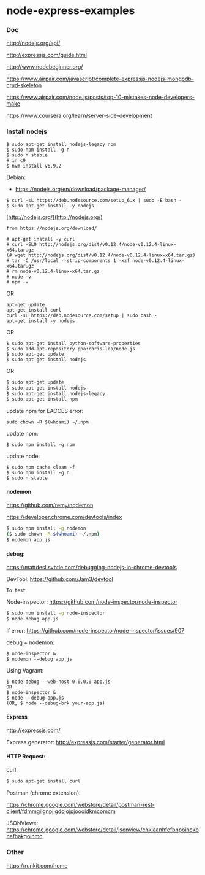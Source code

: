 node-express-examples
=====================
### Doc

http://nodejs.org/api/

http://expressjs.com/guide.html

http://www.nodebeginner.org/

https://www.airpair.com/javascript/complete-expressjs-nodejs-mongodb-crud-skeleton

https://www.airpair.com/node.js/posts/top-10-mistakes-node-developers-make

https://www.coursera.org/learn/server-side-development


### Install nodejs

```
$ sudo apt-get install nodejs-legacy npm
$ sudo npm install -g n
$ sudo n stable
# in c9
$ nvm install v6.9.2
```
Debian:
 - https://nodejs.org/en/download/package-manager/
```
$ curl -sL https://deb.nodesource.com/setup_6.x | sudo -E bash -
$ sudo apt-get install -y nodejs
```

[http://nodejs.org/](http://nodejs.org/)

```
from https://nodejs.org/download/

# apt-get install -y curl
# curl -SLO http://nodejs.org/dist/v0.12.4/node-v0.12.4-linux-x64.tar.gz
(# wget http://nodejs.org/dist/v0.12.4/node-v0.12.4-linux-x64.tar.gz)
# tar -C /usr/local --strip-components 1 -xzf node-v0.12.4-linux-x64.tar.gz
# rm node-v0.12.4-linux-x64.tar.gz
# node -v
# npm -v
```
OR
```
apt-get update
apt-get install curl
curl -sL https://deb.nodesource.com/setup | sudo bash -
apt-get install -y nodejs
```
OR
```
$ sudo apt-get install python-software-properties
$ sudo add-apt-repository ppa:chris-lea/node.js  
$ sudo apt-get update
$ sudo apt-get install nodejs
```
OR
```bash
$ sudo apt-get update  
$ sudo apt-get install nodejs  
$ sudo apt-get install nodejs-legacy
$ sudo apt-get install npm
```
update npm for EACCES error:
```
sudo chown -R $(whoami) ~/.npm
```

update npm:
```
$ sudo npm install -g npm
```

update node:
```
$ sudo npm cache clean -f
$ sudo npm install -g n
$ sudo n stable
```

#### nodemon

https://github.com/remy/nodemon

https://developer.chrome.com/devtools/index

```bash
$ sudo npm install -g nodemon
($ sudo chown -R $(whoami) ~/.npm)
$ nodemon app.js
``` 
#### debug:
https://mattdesl.svbtle.com/debugging-nodejs-in-chrome-devtools

DevTool:
https://github.com/Jam3/devtool
```
To test
```
Node-inspector:
https://github.com/node-inspector/node-inspector

```bash
$ sudo npm install -g node-inspector
$ node-debug app.js
```
If error: https://github.com/node-inspector/node-inspector/issues/907

debug + nodemon:
```
$ node-inspector &
$ nodemon --debug app.js
```
Using Vagrant:
```
$ node-debug --web-host 0.0.0.0 app.js 
OR
$ node-inspector &
$ node --debug app.js
(OR, $ node --debug-brk your-app.js)
```

#### Express
http://expressjs.com/

Express generator: http://expressjs.com/starter/generator.html

#### HTTP Request:

curl:

```bash
$ sudo apt-get install curl
```

Postman (chrome extension):

https://chrome.google.com/webstore/detail/postman-rest-client/fdmmgilgnpjigdojojpjoooidkmcomcm

JSONViewe: https://chrome.google.com/webstore/detail/jsonview/chklaanhfefbnpoihckbnefhakgolnmc

### Other

https://runkit.com/home
